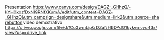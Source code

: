 Presentacion    https://www.canva.com/design/DAGZ-_GHhzQ/-kYH0koafDxNI9RNfXKumA/edit?utm_content=DAGZ-_GHhzQ&utm_campaign=designshare&utm_medium=link2&utm_source=sharebutton 
video demostrativo    https://drive.google.com/file/d/1Cu3wmLip6rDZaNHBDPdQ1kykemoyu4Ss/view?usp=drive_link
